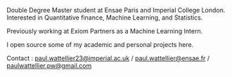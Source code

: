 Double Degree Master student at Ensae Paris and Imperial College London. Interested in Quantitative finance, Machine Learning, and Statistics.

Previously working at Exiom Partners as a Machine Learning Intern.

I open source some of my academic and personal projects here.

Contact : paul.wattellier23@imperial.ac.uk / paul.wattellier@ensae.fr / paulwattellier.pw@gmail.com
